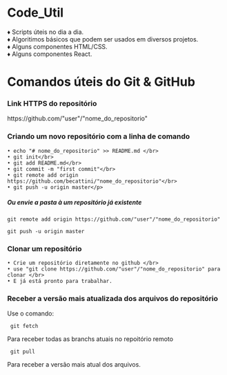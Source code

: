 # Code_Util

♦ Scripts úteis no dia a dia.</br>
♦ Algoritimos básicos que podem ser usados em diversos projetos.</br>
♦ Alguns componentes HTML/CSS.</br>
♦ Alguns componentes React.</br>


# Comandos úteis do Git & GitHub

<h3>Link HTTPS do repositório</h3>
<p>https://github.com/"user"/"nome_do_repositorio"</p>

<h3>Criando um novo repositório com a linha de comando</h3>

    • echo "# nome_do_repositorio" >> README.md </br>
    • git init</br>
    • git add README.md</br>
    • git commit -m "first commit"</br>
    • git remote add origin https://github.com/becattini/"nome_do_repositorio"</br>
    • git push -u origin master</p>

  <h5>Ou envie a pasta à um repositório já existente</h5>
    
 `git remote add origin https://github.com/"user"/"nome_do_repositorio"`

 `git push -u origin master`
   

   <h3>Clonar um repositório</h3>

    • Crie um repositório diretamente no github </br>
    • use "git clone https://github.com/"user"/"nome_do_repositorio" para clonar </br>
    • E já está pronto para trabalhar.


   <h3>Receber a versão mais atualizada dos arquivos do repositório</h3>
   
  Use o comando:</br>
 
     git fetch
  Para receber todas as branchs atuais no repoitório remoto
    
     git pull
  Para receber a versão mais atual dos arquivos.



